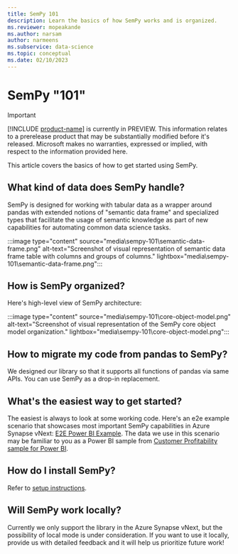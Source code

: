 ```yaml
---
title: SemPy 101
description: Learn the basics of how SemPy works and is organized.
ms.reviewer: mopeakande
ms.author: narsam
author: narmeens
ms.subservice: data-science
ms.topic: conceptual
ms.date: 02/10/2023
---
```


# SemPy "101"

> [!IMPORTANT]
> [!INCLUDE [product-name](../includes/product-name.md)] is currently in PREVIEW. This information relates to a prerelease product that may be substantially modified before it's released. Microsoft makes no warranties, expressed or implied, with respect to the information provided here.

This article covers the basics of how to get started using SemPy.

## What kind of data does SemPy handle?

SemPy is designed for working with tabular data as a wrapper around pandas with extended notions of "semantic data frame" and specialized types that facilitate the usage of semantic knowledge as part of new capabilities for automating common data science tasks.

:::image type="content" source="media\sempy-101\semantic-data-frame.png" alt-text="Screenshot of visual representation of semantic data frame table with columns and groups of columns." lightbox="media\sempy-101\semantic-data-frame.png":::

## How is SemPy organized?

Here's high-level view of SemPy architecture:

:::image type="content" source="media\sempy-101\core-object-model.png" alt-text="Screenshot of visual representation of the SemPy core object model organization." lightbox="media\sempy-101\core-object-model.png":::

## How to migrate my code from pandas to SemPy?

We designed our library so that it supports all functions of pandas via same APIs. You can use SemPy as a drop-in replacement.

## What's the easiest way to get started?

The easiest is always to look at some working code. Here's an e2e example scenario that showcases most important SemPy capabilities in Azure Synapse vNext: [E2E Power BI Example](e2e-powerbi-example.md). The data we use in this scenario may be familiar to you as a Power BI sample from [Customer Profitability sample for Power BI](/power-bi/create-reports/sample-customer-profitability).  

## How do I install SemPy?

Refer to [setup instructions](sempy-setup.md).

## Will SemPy work locally?

Currently we only support the library in the Azure Synapse vNext, but the possibility of local mode is under consideration. If you want to use it locally, provide us with detailed feedback and it will help us prioritize future work!
